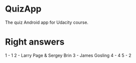 # QuizApp
The quiz Android app for Udacity course.
# Right answers
1 - 1
2 - Larry Page & Sergey Brin
3 - James Gosling
4 - 4
5 - 2
